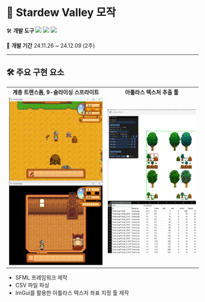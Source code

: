 # 🌱 Stardew Valley 모작


🛠️ **개발 도구**
<img src="https://img.shields.io/badge/C++-00599C?style=flat-square&logo=cplusplus&logoColor=white"/> <img src="https://img.shields.io/badge/SFML-8CC445?style=flat-square&logo=sfml&logoColor=white"/> <img src="https://img.shields.io/badge/ImGui-00465B?style=flat-square"/>

📅 **개발 기간**
24.11.26 ~ 24.12.09 (2주)



---

## 🛠️ 주요 구현 요소
<table>
  <tr>
    <td align="center"><strong>계층 트랜스폼, 9-슬라이싱 스프라이트</strong></td>
    <td align="center"><strong>아틀라스 텍스처 추출 툴</strong></td>
  </tr>
  <tr>
    <td><img src="./Screenshot/스타듀밸리캡처.jpg"/> <img src="./Screenshot/스타듀밸리캡처2.jpg"/></td>
    <td><img src="./Screenshot/아틀라스텍스처툴.jpg" width="500"/> <img src="./Screenshot/텍스처좌표CSV.png" width="500"/></td>
  </tr>
</table>

- SFML 프레임워크 제작
- CSV 파일 파싱
- ImGui를 활용한 아틀라스 텍스처 좌표 지정 툴 제작

